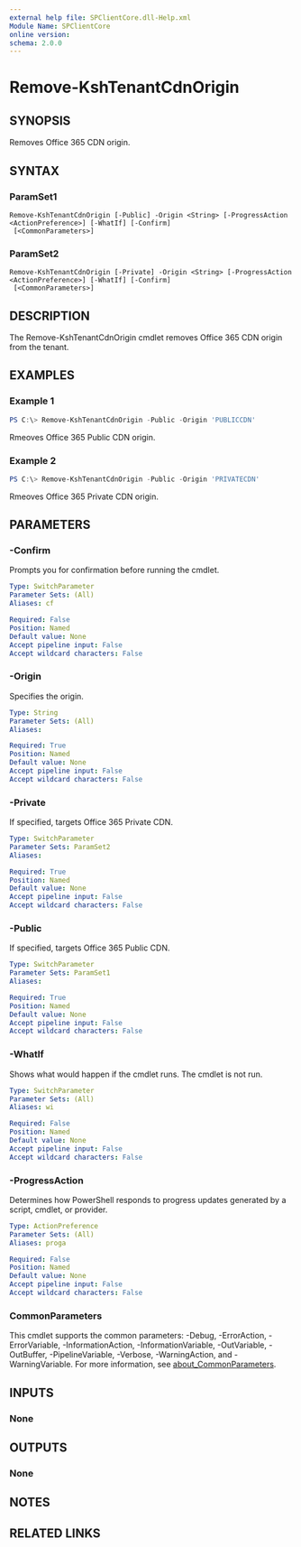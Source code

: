 ```yaml
---
external help file: SPClientCore.dll-Help.xml
Module Name: SPClientCore
online version:
schema: 2.0.0
---
```


# Remove-KshTenantCdnOrigin

## SYNOPSIS
Removes Office 365 CDN origin.

## SYNTAX

### ParamSet1
```
Remove-KshTenantCdnOrigin [-Public] -Origin <String> [-ProgressAction <ActionPreference>] [-WhatIf] [-Confirm]
 [<CommonParameters>]
```

### ParamSet2
```
Remove-KshTenantCdnOrigin [-Private] -Origin <String> [-ProgressAction <ActionPreference>] [-WhatIf] [-Confirm]
 [<CommonParameters>]
```

## DESCRIPTION
The Remove-KshTenantCdnOrigin cmdlet removes Office 365 CDN origin from the tenant.

## EXAMPLES

### Example 1
```powershell
PS C:\> Remove-KshTenantCdnOrigin -Public -Origin 'PUBLICCDN'
```

Rmeoves Office 365 Public CDN origin.

### Example 2
```powershell
PS C:\> Remove-KshTenantCdnOrigin -Public -Origin 'PRIVATECDN'
```

Rmeoves Office 365 Private CDN origin.

## PARAMETERS

### -Confirm
Prompts you for confirmation before running the cmdlet.

```yaml
Type: SwitchParameter
Parameter Sets: (All)
Aliases: cf

Required: False
Position: Named
Default value: None
Accept pipeline input: False
Accept wildcard characters: False
```

### -Origin
Specifies the origin.

```yaml
Type: String
Parameter Sets: (All)
Aliases:

Required: True
Position: Named
Default value: None
Accept pipeline input: False
Accept wildcard characters: False
```

### -Private
If specified, targets Office 365 Private CDN.

```yaml
Type: SwitchParameter
Parameter Sets: ParamSet2
Aliases:

Required: True
Position: Named
Default value: None
Accept pipeline input: False
Accept wildcard characters: False
```

### -Public
If specified, targets Office 365 Public CDN.

```yaml
Type: SwitchParameter
Parameter Sets: ParamSet1
Aliases:

Required: True
Position: Named
Default value: None
Accept pipeline input: False
Accept wildcard characters: False
```

### -WhatIf
Shows what would happen if the cmdlet runs. The cmdlet is not run.

```yaml
Type: SwitchParameter
Parameter Sets: (All)
Aliases: wi

Required: False
Position: Named
Default value: None
Accept pipeline input: False
Accept wildcard characters: False
```

### -ProgressAction
Determines how PowerShell responds to progress updates generated by a script, cmdlet, or provider.

```yaml
Type: ActionPreference
Parameter Sets: (All)
Aliases: proga

Required: False
Position: Named
Default value: None
Accept pipeline input: False
Accept wildcard characters: False
```

### CommonParameters
This cmdlet supports the common parameters: -Debug, -ErrorAction, -ErrorVariable, -InformationAction, -InformationVariable, -OutVariable, -OutBuffer, -PipelineVariable, -Verbose, -WarningAction, and -WarningVariable. For more information, see [about_CommonParameters](http://go.microsoft.com/fwlink/?LinkID=113216).

## INPUTS

### None

## OUTPUTS

### None

## NOTES

## RELATED LINKS
